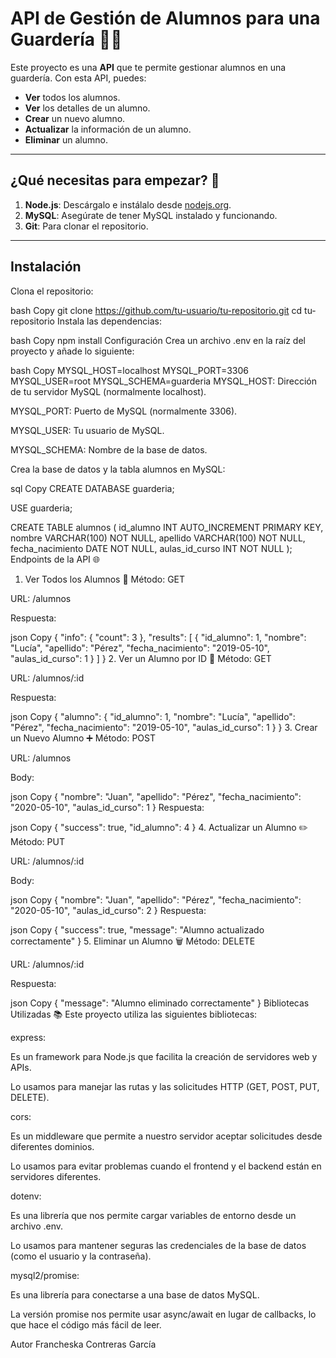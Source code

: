 # API de Gestión de Alumnos para una Guardería 🏫👶

Este proyecto es una **API** que te permite gestionar alumnos en una guardería. Con esta API, puedes:

- **Ver** todos los alumnos.
- **Ver** los detalles de un alumno.
- **Crear** un nuevo alumno.
- **Actualizar** la información de un alumno.
- **Eliminar** un alumno.

---

## **¿Qué necesitas para empezar?**  🚀

1. **Node.js**: Descárgalo e instálalo desde [nodejs.org](https://nodejs.org/).
2. **MySQL**: Asegúrate de tener MySQL instalado y funcionando.
3. **Git**: Para clonar el repositorio.

---

## **Instalación**

Clona el repositorio:

bash
Copy
git clone https://github.com/tu-usuario/tu-repositorio.git
cd tu-repositorio
Instala las dependencias:

bash
Copy
npm install
Configuración
Crea un archivo .env en la raíz del proyecto y añade lo siguiente:

bash
Copy
MYSQL_HOST=localhost
MYSQL_PORT=3306
MYSQL_USER=root
MYSQL_SCHEMA=guarderia
MYSQL_HOST: Dirección de tu servidor MySQL (normalmente localhost).

MYSQL_PORT: Puerto de MySQL (normalmente 3306).

MYSQL_USER: Tu usuario de MySQL.

MYSQL_SCHEMA: Nombre de la base de datos.

Crea la base de datos y la tabla alumnos en MySQL:

sql
Copy
CREATE DATABASE guarderia;

USE guarderia;

CREATE TABLE alumnos (
    id_alumno INT AUTO_INCREMENT PRIMARY KEY,
    nombre VARCHAR(100) NOT NULL,
    apellido VARCHAR(100) NOT NULL,
    fecha_nacimiento DATE NOT NULL,
    aulas_id_curso INT NOT NULL
);
Endpoints de la API 🌐
1. Ver Todos los Alumnos 👥
Método: GET

URL: /alumnos

Respuesta:

json
Copy
{
    "info": { "count": 3 },
    "results": [
        {
            "id_alumno": 1,
            "nombre": "Lucía",
            "apellido": "Pérez",
            "fecha_nacimiento": "2019-05-10",
            "aulas_id_curso": 1
        }
    ]
}
2. Ver un Alumno por ID 👤
Método: GET

URL: /alumnos/:id

Respuesta:

json
Copy
{
    "alumno": {
        "id_alumno": 1,
        "nombre": "Lucía",
        "apellido": "Pérez",
        "fecha_nacimiento": "2019-05-10",
        "aulas_id_curso": 1
    }
}
3. Crear un Nuevo Alumno ➕
Método: POST

URL: /alumnos

Body:

json
Copy
{
    "nombre": "Juan",
    "apellido": "Pérez",
    "fecha_nacimiento": "2020-05-10",
    "aulas_id_curso": 1
}
Respuesta:

json
Copy
{
    "success": true,
    "id_alumno": 4
}
4. Actualizar un Alumno ✏️
Método: PUT

URL: /alumnos/:id

Body:

json
Copy
{
    "nombre": "Juan",
    "apellido": "Pérez",
    "fecha_nacimiento": "2020-05-10",
    "aulas_id_curso": 2
}
Respuesta:

json
Copy
{
    "success": true,
    "message": "Alumno actualizado correctamente"
}
5. Eliminar un Alumno 🗑️
Método: DELETE

URL: /alumnos/:id

Respuesta:

json
Copy
{
    "message": "Alumno eliminado correctamente"
}
Bibliotecas Utilizadas 📚
Este proyecto utiliza las siguientes bibliotecas:

express:

Es un framework para Node.js que facilita la creación de servidores web y APIs.

Lo usamos para manejar las rutas y las solicitudes HTTP (GET, POST, PUT, DELETE).

cors:

Es un middleware que permite a nuestro servidor aceptar solicitudes desde diferentes dominios.

Lo usamos para evitar problemas cuando el frontend y el backend están en servidores diferentes.

dotenv:

Es una librería que nos permite cargar variables de entorno desde un archivo .env.

Lo usamos para mantener seguras las credenciales de la base de datos (como el usuario y la contraseña).

mysql2/promise:

Es una librería para conectarse a una base de datos MySQL.

La versión promise nos permite usar async/await en lugar de callbacks, lo que hace el código más fácil de leer.

Autor
Francheska Contreras García






